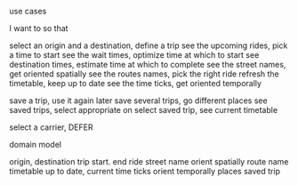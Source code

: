 use cases

I want to so that

select an origin and a destination, define a trip
see the upcoming rides, pick a time to start
see the wait times, optimize time at which to start
see destination times, estimate time at which to complete
see the street names, get oriented spatially
see the routes names, pick the right ride
refresh the timetable, keep up to date
see the time ticks, get oriented temporally

save a trip, use it again later
save several trips, go different places
see saved trips, select appropriate on
select saved trip, see current timetable

select a carrier, DEFER

domain model

origin, destination
trip
start. end
ride
street name
orient spatially
route name
timetable
up to date, current
time ticks
orient temporally
places
saved trip

